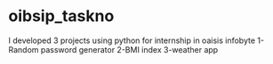 # oibsip_taskno
I developed 3 projects using python for internship in oaisis infobyte
1-Random password generator
2-BMI index
3-weather app
